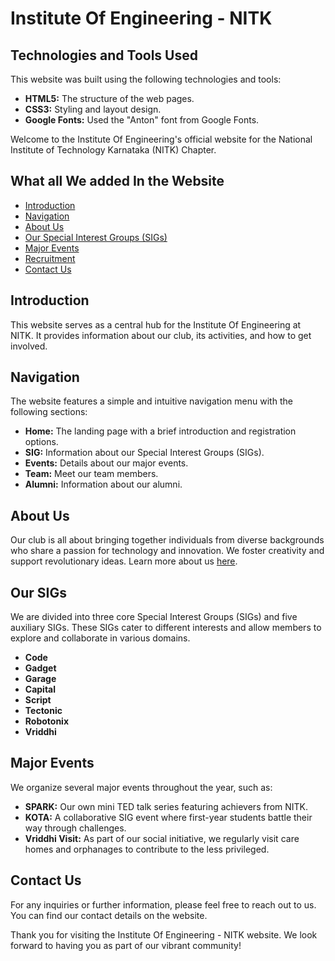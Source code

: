 # Institute Of Engineering - NITK

## Technologies and Tools Used

This website was built using the following technologies and tools:

- **HTML5:** The structure of the web pages.
- **CSS3:** Styling and layout design.
- **Google Fonts:** Used the "Anton" font from Google Fonts.

Welcome to the Institute Of Engineering's official website for the National Institute of Technology Karnataka (NITK) Chapter.

## What all We added In the Website
- [Introduction](#introduction)
- [Navigation](#navigation)
- [About Us](#about-us)
- [Our Special Interest Groups (SIGs)](#our-sigs)
- [Major Events](#major-events)
- [Recruitment](#recruitment)
- [Contact Us](#contact-us)

## Introduction

This website serves as a central hub for the Institute Of Engineering at NITK. It provides information about our club, its activities, and how to get involved.

## Navigation

The website features a simple and intuitive navigation menu with the following sections:

- **Home:** The landing page with a brief introduction and registration options.
- **SIG:** Information about our Special Interest Groups (SIGs).
- **Events:** Details about our major events.
- **Team:** Meet our team members.
- **Alumni:** Information about our alumni.

## About Us

Our club is all about bringing together individuals from diverse backgrounds who share a passion for technology and innovation. We foster creativity and support revolutionary ideas. Learn more about us [here](#about).

## Our SIGs

We are divided into three core Special Interest Groups (SIGs) and five auxiliary SIGs. These SIGs cater to different interests and allow members to explore and collaborate in various domains.

- **Code**
- **Gadget**
- **Garage**
- **Capital**
- **Script**
- **Tectonic**
- **Robotonix**
- **Vriddhi**

## Major Events

We organize several major events throughout the year, such as:

- **SPARK:** Our own mini TED talk series featuring achievers from NITK.
- **KOTA:** A collaborative SIG event where first-year students battle their way through challenges.
- **Vriddhi Visit:** As part of our social initiative, we regularly visit care homes and orphanages to contribute to the less privileged.

## Contact Us

For any inquiries or further information, please feel free to reach out to us. You can find our contact details on the website.

Thank you for visiting the Institute Of Engineering - NITK website. We look forward to having you as part of our vibrant community!
